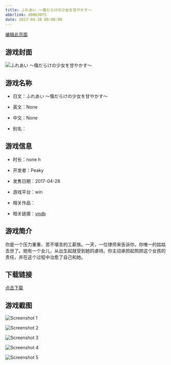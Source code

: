 ```yaml
---
title: ふれあい ～傷だらけの少女を甘やかす～
abbrlink: d08630f5
date: 2017-04-28 00:00:00
---
```

[编辑此页面](https://github.com/ACG-3/ADV3-source/blob/main/source/_posts/%E3%81%B5%E3%82%8C%E3%81%82%E3%81%84%20%EF%BD%9E%E5%82%B7%E3%81%A0%E3%82%89%E3%81%91%E3%81%AE%E5%B0%91%E5%A5%B3%E3%82%92%E7%94%98%E3%82%84%E3%81%8B%E3%81%99%EF%BD%9E.md)

## 游戏封面

![ふれあい ～傷だらけの少女を甘やかす～](https://pan.timero.xyz/d/onedrive/img_lib_001/%E3%81%B5%E3%82%8C%E3%81%82%E3%81%84%20%EF%BD%9E%E5%82%B7%E3%81%A0%E3%82%89%E3%81%91%E3%81%AE%E5%B0%91%E5%A5%B3%E3%82%92%E7%94%98%E3%82%84%E3%81%8B%E3%81%99%EF%BD%9E_cover.avif)


## 游戏名称

- 日文：ふれあい ～傷だらけの少女を甘やかす～
- 英文：None
- 中文：None

- 别名：


## 游戏信息

- 时长：none h
- 开发者：Peaky
- 发售日期：2017-04-28
- 游戏平台：win
- 相关作品：

- 相关链接：[vndb](https://vndb.org/v21008)


## 游戏简介

你是一个压力重重、苦不堪言的工薪族。一天，一位律师来告诉你，你唯一的姑姑去世了。她有一个女儿，从出生起就受到她的虐待。你主动承担起照顾这个女孩的责任，并在这个过程中治愈了自己和她。


## 下载链接

[点击下载](https://pan.timero.xyz/onedrive/adv_lib_001/%E3%81%B5%E3%82%8C%E3%81%82%E3%81%84%20%EF%BD%9E%E5%82%B7%E3%81%A0%E3%82%89%E3%81%91%E3%81%AE%E5%B0%91%E5%A5%B3%E3%82%92%E7%94%98%E3%82%84%E3%81%8B%E3%81%99%EF%BD%9E)


## 游戏截图


![Screenshot 1](https://pan.timero.xyz/d/onedrive/img_lib_001/%E3%81%B5%E3%82%8C%E3%81%82%E3%81%84%20%EF%BD%9E%E5%82%B7%E3%81%A0%E3%82%89%E3%81%91%E3%81%AE%E5%B0%91%E5%A5%B3%E3%82%92%E7%94%98%E3%82%84%E3%81%8B%E3%81%99%EF%BD%9E_Screenshot_1.avif)

![Screenshot 2](https://pan.timero.xyz/d/onedrive/img_lib_001/%E3%81%B5%E3%82%8C%E3%81%82%E3%81%84%20%EF%BD%9E%E5%82%B7%E3%81%A0%E3%82%89%E3%81%91%E3%81%AE%E5%B0%91%E5%A5%B3%E3%82%92%E7%94%98%E3%82%84%E3%81%8B%E3%81%99%EF%BD%9E_Screenshot_2.avif)

![Screenshot 3](https://pan.timero.xyz/d/onedrive/img_lib_001/%E3%81%B5%E3%82%8C%E3%81%82%E3%81%84%20%EF%BD%9E%E5%82%B7%E3%81%A0%E3%82%89%E3%81%91%E3%81%AE%E5%B0%91%E5%A5%B3%E3%82%92%E7%94%98%E3%82%84%E3%81%8B%E3%81%99%EF%BD%9E_Screenshot_3.avif)

![Screenshot 4](https://pan.timero.xyz/d/onedrive/img_lib_001/%E3%81%B5%E3%82%8C%E3%81%82%E3%81%84%20%EF%BD%9E%E5%82%B7%E3%81%A0%E3%82%89%E3%81%91%E3%81%AE%E5%B0%91%E5%A5%B3%E3%82%92%E7%94%98%E3%82%84%E3%81%8B%E3%81%99%EF%BD%9E_Screenshot_4.avif)

![Screenshot 5](https://pan.timero.xyz/d/onedrive/img_lib_001/%E3%81%B5%E3%82%8C%E3%81%82%E3%81%84%20%EF%BD%9E%E5%82%B7%E3%81%A0%E3%82%89%E3%81%91%E3%81%AE%E5%B0%91%E5%A5%B3%E3%82%92%E7%94%98%E3%82%84%E3%81%8B%E3%81%99%EF%BD%9E_Screenshot_5.avif)

